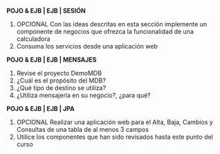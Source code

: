 **POJO & EJB | EJB | SESIÓN**

1. OPCIONAL
  Con las ideas descritas en esta sección implemente un componente de negocios que ofrezca la funcionalidad de una calculadora
  1. Consuma los servicios desde una aplicación web


**POJO & EJB | EJB | MENSAJES**

1. Revise el proyecto DemoMDB
  1. ¿Cuál es el propósito del MDB?
  2. ¿Qué tipo de destino se utiliza?
2. ¿Utiliza mensajería en su negocio?, ¿para qué?


**POJO & EJB | EJB | JPA**

1. OPCIONAL
Realizar una aplicación web para el Alta, Baja, Cambios y Consultas de una tabla de al menos 3 campos
  1. Utilice los componentes que han sido revisados hasta este punto del curso
